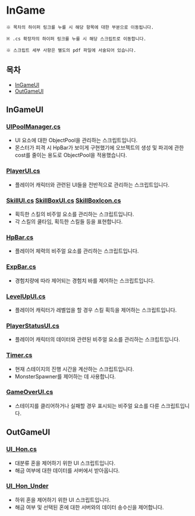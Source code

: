 # InGame
```
※ 목차의 하이퍼 링크를 누를 시 해당 항목에 대한 부분으로 이동됩니다.

※ .cs 확장자의 하이퍼 링크를 누를 시 해당 스크립트로 이동합니다.

※ 스크립트 세부 사항은 별도의 pdf 파일에 서술되어 있습니다.
```
## 목차
* [InGameUI](#ingameui)
* [OutGameUI](#outgameui)


## InGameUI
### [UIPoolManager.cs]()
* UI 요소에 대한 ObjectPool을 관리하는 스크립트입니다.
* 몬스터가 피격 시 HpBar가 보이게 구현했기에 오브젝트의 생성 및 파괴에 관한 cost를 줄이는 용도로 ObjectPool을 적용했습니다.

### [PlayerUI.cs]()
* 플레이어 캐릭터와 관련된 UI들을 전반적으로 관리하는 스크립트입니다.

### [SkillUI.cs]()  [SkillBoxUI.cs]()  [SkillBoxIcon.cs]()
* 획득한 스킬의 비주얼 요소를 관리하는 스크립트입니다.
* 각 스킬의 쿨타임, 획득한 스킬들 등을 표현합니다.

### [HpBar.cs]()
* 플레이어 체력의 비주얼 요소를 관리하는 스크립트입니다.

### [ExpBar.cs]()
* 경험치량에 따라 제어되는 경험치 바를 제어하는 스크립트입니다.

### [LevelUpUI.cs]()
* 플레이어 캐릭터가 레벨업을 할 경우 스킬 획득을 제어하는 스크립트입니다.

### [PlayerStatusUI.cs]()
* 플레이어 캐릭터의 데이터와 관련된 비주얼 요소를 관리하는 스크립트입니다.

### [Timer.cs]()
* 현재 스테이지의 진행 시간을 계산하는 스크립트입니다.
* MonsterSpawner를 제어하는 데 사용합니다.

### [GameOverUI.cs]()
* 스테이지를 클리어하거나 실패할 경우 표시되는 비주얼 요소를 다룬 스크립트입니다.

## OutGameUI
### [UI_Hon.cs]()
* 대분류 혼을 제어하기 위한 UI 스크립트입니다.
* 해금 여부에 대한 데이터를 서버에서 받아옵니다.

### [UI_Hon_Under]()
* 하위 혼을 제어하기 위한 UI 스크립트입니다.
* 해금 여부 및 선택된 혼에 대한 서버와의 데이터 송수신을 제어합니다.
